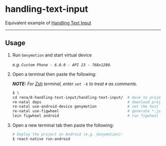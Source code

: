 handling-text-input
===================

Equivalent example of [Handling Text Input]

-------------------------------------------------------------------------------

Usage
-----

1. Run `Genymotion` and start virtual device

    _e.g. `Custom Phone - 6.0.0 - API 23 - 768x1280`._

2. Open a terminal then paste the following:

    _**NOTE:** For [Zsh] terminal, enter `set -k` to treat `#` as comments._

    ``` bash
    $ \
    cd rena/8-handling-text-input/handling-text-input/  # move to project directory
    re-natal deps                                       # download project dependencies
    re-natal use-android-device genymotion              # set the host for device type
    re-natal use-figwheel                               # generate *.js files for figwheel
    lein figwheel android                               # run figwheel on Android device (e.g. Genymotion)
    ```

3. Open a new terminal tab then paste the following:

    ``` bash
    # Deploy the project on Android (e.g. Genymotion):
    $ react-native run-android
    ```

[Handling Text Input]: https://facebook.github.io/react-native/docs/handling-text-input.html
[Zsh]: http://www.zsh.org
